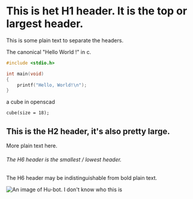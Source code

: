 # This is het H1 header. It is the top or largest header.

This is some plain text to separate the headers.

The canonical "Hello World !" in c.
```c
#include <stdio.h>

int main(void)
{
    printf("Hello, World!\n");
}
```
a cube in openscad
```openscad
cube(size = 18);
```

## This is the H2 header, it's also pretty large.

More plain text here.

###### The H6 header is the smallest / lowest header.

The H6 header may be indistinguishable from bold plain text.


![An image of Hu-bot. I don't know who this is](https://octodex.github.com/images/hubot.jpg)

